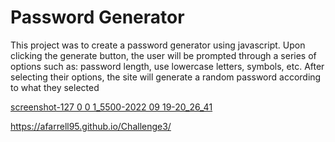 # Password Generator

This project was to create a password generator using javascript. Upon clicking the generate button, the user will be prompted through a 
series of options such as: password length, use lowercase letters, symbols, etc. After selecting their options, the site will generate a random password according
to what they selected

[screenshot-127 0 0 1_5500-2022 09 19-20_26_41](https://user-images.githubusercontent.com/104804156/191141654-41aec402-206b-4fe2-b2ff-c161002e6c61.png)

https://afarrell95.github.io/Challenge3/
